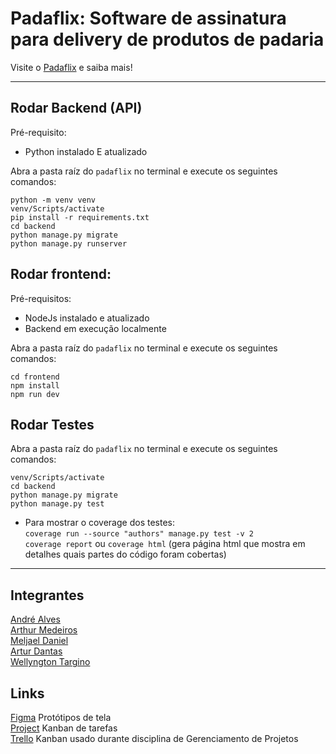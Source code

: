 # Padaflix: Software de assinatura para delivery de produtos de padaria
Visite o [Padaflix](https://andrealvescorreia.github.io/padaflix) e saiba mais!

***
## Rodar Backend (API) <br>
Pré-requisito:
- Python instalado E atualizado <br>

Abra a pasta raíz do `padaflix` no terminal e execute os seguintes comandos:
```
python -m venv venv 
venv/Scripts/activate
pip install -r requirements.txt
cd backend 
python manage.py migrate 
python manage.py runserver
```

## Rodar frontend:  <br>
Pré-requisitos:
-   NodeJs instalado e atualizado  <br>
-   Backend em execução localmente <br>

Abra a pasta raíz do `padaflix` no terminal e execute os seguintes comandos: <br>
```
cd frontend 
npm install
npm run dev 
```

## Rodar Testes
Abra a pasta raíz do `padaflix` no terminal e execute os seguintes comandos:
```
venv/Scripts/activate 
cd backend 
python manage.py migrate 
python manage.py test
```

- Para mostrar o coverage dos testes:<br>
`coverage run --source "authors" manage.py test -v 2` <br>
`coverage report` ou `coverage html` (gera página html que mostra em detalhes quais partes do código foram cobertas)

***
## Integrantes
[André Alves](https://github.com/andrealvescorreia) <br> 
[Arthur Medeiros](https://github.com/ArthurMedeiros29) <br> 
[Meljael Daniel](https://github.com/meljael) <br> 
[Artur Dantas](https://github.com/Artur906) <br> 
[Wellyngton Targino](https://github.com/welly555) <br>

## Links
[Figma](https://www.figma.com/file/58Ldk3m64don9hTXfn23d7/Padaflix?type=design&node-id=708%3A156&mode=design&t=y4K2LUoerAKmVWN4-1) Protótipos de tela <br>
[Project](https://github.com/users/andrealvescorreia/projects/1/views/1) Kanban de tarefas <br>
[Trello](https://trello.com/b/Du7M4neD/padaflix-kanban) Kanban usado durante disciplina de Gerenciamento de Projetos
